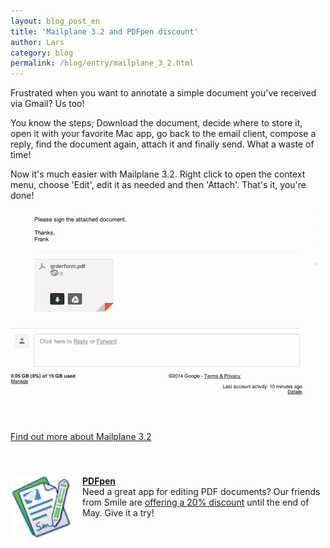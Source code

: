 ```yaml
---
layout: blog_post_en
title: 'Mailplane 3.2 and PDFpen discount'
author: Lars
category: blog
permalink: /blog/entry/mailplane_3_2.html
---
```


Frustrated when you want to annotate a simple document you've received via Gmail? Us too!

You know the steps; Download the document, decide where to store it, open it with your favorite Mac app, go back to the email client, compose a reply, find the document again, attach it and finally send. What a waste of time!

Now it's much easier with Mailplane 3.2. Right click to open the context menu, choose 'Edit', edit it as needed and then 'Attach'. That's it, you're done!

![](/assets/blog/2014-05-27-mailplane_3_2/edit_attachment.gif)

[Find out more about Mailplane 3.2](https://mailplaneapp.com/releases/mailplane3.html)

<p style="padding-top: 40px; padding-bottom: 10px">
	<img width="100px" style="float: left; margin: 0 15px 15px 0;" src="/assets/blog/2014-05-27-mailplane_3_2/pdfpen.png" alt="PDFpen"/><a href="http://www.smilesoftware.com/PDFpen"><strong>PDFpen</strong></a><br/>
	Need a great app for editing PDF documents? Our friends from Smile are <a href="http://sites.fastspring.com/smileonmymac/product/pdfpen?coupon=MAILPLANE">offering a 20% discount</a> until the end of May. Give it a try!
</p>
